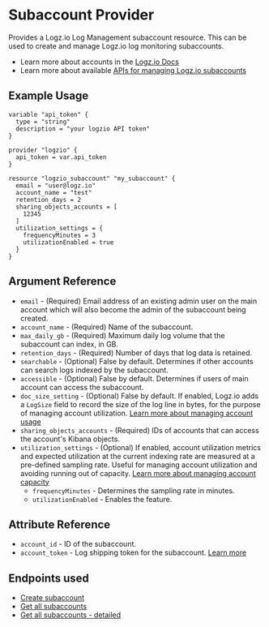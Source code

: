 # Subaccount Provider

Provides a Logz.io Log Management subaccount resource. This can be used to create and manage Logz.io log monitoring subaccounts.

* Learn more about accounts in the [Logz.io Docs](https://docs.logz.io/user-guide/accounts/manage-the-main-account-and-sub-accounts.html)
* Learn more about available [APIs for managing Logz.io subaccounts](https://docs.logz.io/api/#tag/Manage-sub-accounts)

## Example Usage

```hcl
variable "api_token" {
  type = "string"
  description = "your logzio API token"
}

provider "logzio" {
  api_token = var.api_token
}

resource "logzio_subaccount" "my_subaccount" {
  email = "user@logz.io"
  account_name = "test"
  retention_days = 2
  sharing_objects_accounts = [
    12345
  ]
  utilization_settings = {
    frequencyMinutes = 3
    utilizationEnabled = true
  }
}
```

## Argument Reference


* `email` - (Required) Email address of an existing admin user on the main account which will also become the admin of the subaccount being created.
* `account_name` - (Required) Name of the subaccount.
* `max_daily_gb` - (Required) Maximum daily log volume that the subaccount can index, in GB.
* `retention_days` - (Required) Number of days that log data is retained.
* `searchable` - (Optional) False by default. Determines if other accounts can search logs indexed by the subaccount.
* `accessible` - (Optional) False by default. Determines if users of main account can access the subaccount.
* `doc_size_setting` - (Optional) False by default. If enabled, Logz.io adds a `LogSize` field to record the size of the log line in bytes, for the purpose of managing account utilization. [Learn more about managing account usage](https://docs.logz.io/user-guide/accounts/manage-account-usage.html#enabling-account-utilization-metrics-and-log-size)
* `sharing_objects_accounts` - (Required) IDs of accounts that can access the account's Kibana objects.
* `utilization_settings` - (Optional) If enabled, account utilization metrics and expected utilization at the current indexing rate are measured at a pre-defined sampling rate. Useful for managing account utilization and avoiding running out of capacity. [Learn more about managing account capacity](https://docs.logz.io/user-guide/accounts/manage-account-usage.html)
  * `frequencyMinutes` - Determines the sampling rate in minutes.
  * `utilizationEnabled` - Enables the feature.


##  Attribute Reference

* `account_id` - ID of the subaccount.
* `account_token` - Log shipping token for the subaccount. [Learn more](https://docs.logz.io/user-guide/tokens/log-shipping-tokens/)


## Endpoints used

* [Create subaccount](https://docs.logz.io/api/#operation/createTimeBasedAccount)
* [Get all subaccounts](https://docs.logz.io/api/#operation/getAll)
* [Get all subaccounts - detailed](https://docs.logz.io/api/#operation/getAllDetailedTimeBasedAccount)